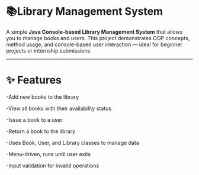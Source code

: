 # 📚Library Management System

A simple **Java Console-based Library Management System** that allows you to manage books and users.
This project demonstrates OOP concepts, method usage, and console-based user interaction — ideal for beginner projects or internship submissions.

------------

# ✨ Features

-Add new books to the library

-View all books with their availability status

-Issue a book to a user

-Return a book to the library

-Uses Book, User, and Library classes to manage data

-Menu-driven, runs until user exits

-Input validation for invalid operations
